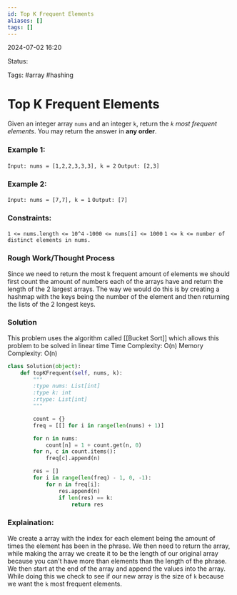 ```yaml
---
id: Top K Frequent Elements
aliases: []
tags: []
---
```


2024-07-02 16:20

Status: 

Tags: #array #hashing 

# Top K Frequent Elements

Given an integer array `nums` and an integer `k`, return the *`k` most frequent elements*. You may return the answer in **any order**.

### Example 1:

`Input: nums = [1,2,2,3,3,3], k = 2`
`Output: [2,3]`

### Example 2: 

`Input: nums = [7,7], k = 1`
`Output: [7]`

### Constraints: 
`1 <= nums.length <= 10^4`
`-1000 <= nums[i] <= 1000`
`1 <= k <= number of distinct elements in nums.`

### Rough Work/Thought Process 

Since we need to return the most k frequent amount of elements we should first count the amount of numbers each of the arrays have and return the length of the 2 largest arrays. The way we would do this is by creating a hashmap with the keys being the number of the element and then returning the lists of the 2 longest keys. 

### Solution 

This problem uses the algorithm called [[Bucket Sort]] which allows this problem to be solved in linear time 
Time Complexity: O(n)
Memory Complexity: O(n)
```python
class Solution(object):
    def topKFrequent(self, nums, k):
        """
        :type nums: List[int]
        :type k: int
        :rtype: List[int]
        """

        count = {}
        freq = [[] for i in range(len(nums) + 1)]

        for n in nums:
            count[n] = 1 + count.get(n, 0)
        for n, c in count.items():
            freq[c].append(n)

        res = []
        for i in range(len(freq) - 1, 0, -1):
            for n in freq[i]:
                res.append(n)
                if len(res) == k:
                    return res
```
### Explaination: 
We create a array with the index for each element being the amount of times the element has been in the phrase. We then need to return the array, while making the array we create it to be the length of our original array because you can't have more than elements than the length of the phrase. We then start at the end of the array and append the values into the array. While doing this we check to see if our new array is the size of `k` because we want the `k` most frequent elements. 

